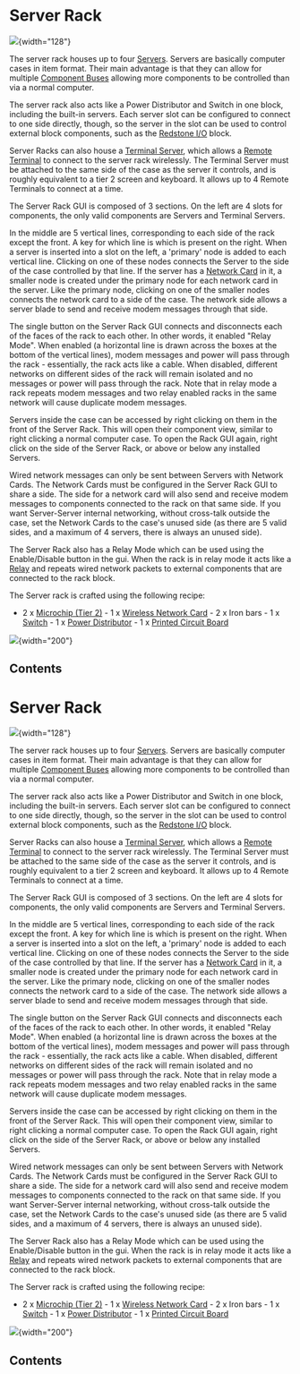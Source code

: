 # Server Rack

![](/blocks/rack.png){width="128"}

The server rack houses up to four [Servers](/item/server). Servers are
basically computer cases in item format. Their main advantage is that
they can allow for multiple [Component Buses](/item/component_bus)
allowing more components to be controlled than via a normal computer.

The server rack also acts like a Power Distributor and Switch in one
block, including the built-in servers. Each server slot can be
configured to connect to one side directly, though, so the server in the
slot can be used to control external block components, such as the
[Redstone I/O](/block/redstone_io) block.

Server Racks can also house a [Terminal Server](/item/terminal_server),
which allows a [Remote Terminal](/item/terminal) to connect to the
server rack wirelessly. The Terminal Server must be attached to the same
side of the case as the server it controls, and is roughly equivalent to
a tier 2 screen and keyboard. It allows up to 4 Remote Terminals to
connect at a time.

The Server Rack GUI is composed of 3 sections. On the left are 4 slots
for components, the only valid components are Servers and Terminal
Servers.

In the middle are 5 vertical lines, corresponding to each side of the
rack except the front. A key for which line is which is present on the
right. When a server is inserted into a slot on the left, a 'primary'
node is added to each vertical line. Clicking on one of these nodes
connects the Server to the side of the case controlled by that line. If
the server has a [Network Card](/item/network_card) in it, a smaller
node is created under the primary node for each network card in the
server. Like the primary node, clicking on one of the smaller nodes
connects the network card to a side of the case. The network side allows
a server blade to send and receive modem messages through that side.

The single button on the Server Rack GUI connects and disconnects each
of the faces of the rack to each other. In other words, it enabled
"Relay Mode". When enabled (a horizontal line is drawn across the
boxes at the bottom of the vertical lines), modem messages and power
will pass through the rack - essentially, the rack acts like a cable.
When disabled, different networks on different sides of the rack will
remain isolated and no messages or power will pass through the rack.
Note that in relay mode a rack repeats modem messages and two relay
enabled racks in the same network will cause duplicate modem messages.

Servers inside the case can be accessed by right clicking on them in the
front of the Server Rack. This will open their component view, similar
to right clicking a normal computer case. To open the Rack GUI again,
right click on the side of the Server Rack, or above or below any
installed Servers.

Wired network messages can only be sent between Servers with Network
Cards. The Network Cards must be configured in the Server Rack GUI to
share a side. The side for a network card will also send and receive
modem messages to components connected to the rack on that same side. If
you want Server-Server internal networking, without cross-talk outside
the case, set the Network Cards to the case's unused side (as there are
5 valid sides, and a maximum of 4 servers, there is always an unused
side).

The Server Rack also has a Relay Mode which can be used using the
Enable/Disable button in the gui. When the rack is in relay mode it acts
like a [Relay](/block/switch) and repeats wired network packets to
external components that are connected to the rack block.

The Server rack is crafted using the following recipe:

- 2 x [Microchip (Tier 2)](/item/materials) - 1 x [Wireless Network
Card](/item/wireless_network_card) - 2 x Iron bars - 1 x
[Switch](/block/switch) - 1 x [Power
Distributor](/block/power_distributor) - 1 x [Printed Circuit
Board](/item/materials)

![](/recipes/blocks/serverrack.png){width="200"}

## Contents

# Server Rack

![](/blocks/rack.png){width="128"}

The server rack houses up to four [Servers](/item/server). Servers are
basically computer cases in item format. Their main advantage is that
they can allow for multiple [Component Buses](/item/component_bus)
allowing more components to be controlled than via a normal computer.

The server rack also acts like a Power Distributor and Switch in one
block, including the built-in servers. Each server slot can be
configured to connect to one side directly, though, so the server in the
slot can be used to control external block components, such as the
[Redstone I/O](/block/redstone_io) block.

Server Racks can also house a [Terminal Server](/item/terminal_server),
which allows a [Remote Terminal](/item/terminal) to connect to the
server rack wirelessly. The Terminal Server must be attached to the same
side of the case as the server it controls, and is roughly equivalent to
a tier 2 screen and keyboard. It allows up to 4 Remote Terminals to
connect at a time.

The Server Rack GUI is composed of 3 sections. On the left are 4 slots
for components, the only valid components are Servers and Terminal
Servers.

In the middle are 5 vertical lines, corresponding to each side of the
rack except the front. A key for which line is which is present on the
right. When a server is inserted into a slot on the left, a 'primary'
node is added to each vertical line. Clicking on one of these nodes
connects the Server to the side of the case controlled by that line. If
the server has a [Network Card](/item/network_card) in it, a smaller
node is created under the primary node for each network card in the
server. Like the primary node, clicking on one of the smaller nodes
connects the network card to a side of the case. The network side allows
a server blade to send and receive modem messages through that side.

The single button on the Server Rack GUI connects and disconnects each
of the faces of the rack to each other. In other words, it enabled
"Relay Mode". When enabled (a horizontal line is drawn across the
boxes at the bottom of the vertical lines), modem messages and power
will pass through the rack - essentially, the rack acts like a cable.
When disabled, different networks on different sides of the rack will
remain isolated and no messages or power will pass through the rack.
Note that in relay mode a rack repeats modem messages and two relay
enabled racks in the same network will cause duplicate modem messages.

Servers inside the case can be accessed by right clicking on them in the
front of the Server Rack. This will open their component view, similar
to right clicking a normal computer case. To open the Rack GUI again,
right click on the side of the Server Rack, or above or below any
installed Servers.

Wired network messages can only be sent between Servers with Network
Cards. The Network Cards must be configured in the Server Rack GUI to
share a side. The side for a network card will also send and receive
modem messages to components connected to the rack on that same side. If
you want Server-Server internal networking, without cross-talk outside
the case, set the Network Cards to the case's unused side (as there are
5 valid sides, and a maximum of 4 servers, there is always an unused
side).

The Server Rack also has a Relay Mode which can be used using the
Enable/Disable button in the gui. When the rack is in relay mode it acts
like a [Relay](/block/switch) and repeats wired network packets to
external components that are connected to the rack block.

The Server rack is crafted using the following recipe:

- 2 x [Microchip (Tier 2)](/item/materials) - 1 x [Wireless Network
Card](/item/wireless_network_card) - 2 x Iron bars - 1 x
[Switch](/block/switch) - 1 x [Power
Distributor](/block/power_distributor) - 1 x [Printed Circuit
Board](/item/materials)

![](/recipes/blocks/serverrack.png){width="200"}

## Contents

